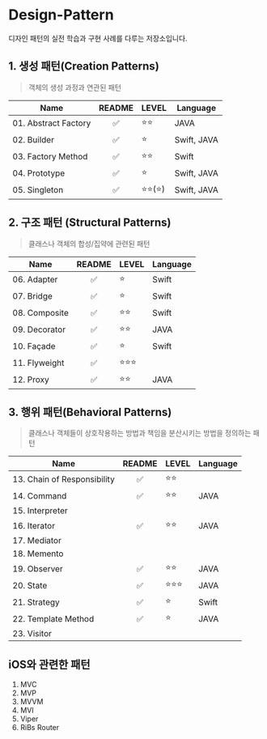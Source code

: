 # Design-Pattern
디자인 패턴의 실전 학습과 구현 사례를 다루는 저장소입니다.

## 1. 생성 패턴(Creation Patterns)
> 객체의 생성 과정과 연관된 패턴

|Name|README|LEVEL|Language|
|------|:-----:|---|--------|
|01. Abstract Factory    |✅ |⭐️⭐️      |JAVA|
|02. Builder             |✅ |⭐️        |Swift, JAVA|
|03. Factory Method      |✅ |⭐️⭐️      |Swift       |
|04. Prototype           |✅ |⭐️        |Swift, JAVA|
|05. Singleton           |✅ |⭐️⭐️(⭐️)  |Swift, JAVA|

## 2. 구조 패턴 (Structural Patterns)
> 클래스나 객체의 합성/집약에 관련된 패턴

|Name|README|LEVEL|Language|
|-------|:-----:|---|--------|
|06. Adapter    |✅|⭐️    | Swift|
|07. Bridge     |✅|⭐️    |Swift|
|08. Composite  |✅|⭐️⭐️   |Swift|
|09. Decorator  |✅|⭐️⭐️    |JAVA|
|10. Façade     |✅|⭐️      |Swift|
|11. Flyweight  |✅|⭐️⭐️⭐️  ||
|12. Proxy      |✅|⭐️⭐️    |JAVA|

## 3. 행위 패턴(Behavioral Patterns)
> 클래스나 객체들이 상호작용하는 방법과 책임을 분산시키는 방법을 정의하는 패턴

|Name|README|LEVEL|Language|
|---|:-----:|---|--------|
|13. Chain of Responsibility|✅|⭐️⭐️||
|14. Command                |✅|⭐️⭐️   |JAVA|
|15. Interpreter            |  |       ||
|16. Iterator               |✅|⭐️⭐️   |JAVA|
|17. Mediator               |  |       ||
|18. Memento                |  |       ||
|19. Observer               |✅|⭐️⭐️   |JAVA|
|20. State                  |✅|⭐️⭐️⭐️ |JAVA|
|21. Strategy               |✅|⭐️     |Swift|
|22. Template Method        |✅|⭐️     |JAVA|
|23. Visitor                |  |       ||

## iOS와 관련한 패턴
1. MVC
2. MVP
3. MVVM
4. MVI 
5. Viper
6. RiBs Router
